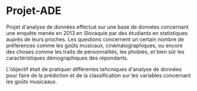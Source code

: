 # Projet-ADE

Projet d'analyse de données effectué sur une base de données concernant une enquête menée en 2013 en Slovaquie par des étudiants en statistiques auprès de leurs proches.
Les questions concernent un certain nombre de préférences comme les goûts musicaux, cinématographiques, ou encore des choses comme les traits de personnalités, les phobies, et bien sûr les caractéristiques démographiques des répondants.

L'objectif était de pratiquer différentes tehcniques d'analyse de données pour faire de la prédiction et de la classification sur les variables concernant les goûts musicaaux.

